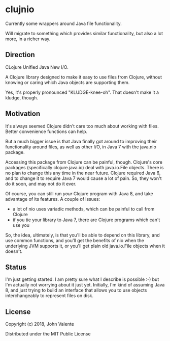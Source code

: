# clujnio

Currently some wrappers around Java file functionality.

Will migrate to something which provides similar functionality, but also a lot
more, in a richer way.

## Direction

CLojure Unified Java New I/O.

A Clojure library designed to make it easy to use files from Clojure, without
knowing or caring which Java objects are supporting them.

Yes, it's properly pronounced "KLUDGE-knee-oh".  That doesn't make it a kludge,
though.

## Motivation

It's always seemed Clojure didn't care too much about working with files.
Better convenience functions can help.

But a much bigger issue is that Java finally got around to improving their
functionality around files, as well as other I/O, in Java 7 with the java.nio
package.

Accessing this package from Clojure can be painful, though.  Clojure's core
packages (specifically clojure.java.io) deal with java.io.File objects.  There
is no plan to change this any time in the near future.  Clojure required Java 6,
and to change it to require Java 7 would cause a lot of pain.  So, they won't do
it soon, and may not do it ever.

Of course, you can still run _your_ Clojure program with Java 8, and take
advantage of its features.  A couple of issues:
- a lot of nio uses variadic methods, which can be painful to call from Clojure
- if you tie your library to Java 7, there are Clojure programs which can't use you

So, the idea, ultimately, is that you'll be able to depend on this library, and
use common functions, and you'll get the benefits of nio when the underlying JVM
supports it, or you'll get plain old java.io.File objects when it doesn't.

## Status

I'm just getting started.  I am pretty sure what I describe is possible :-) but
I'm actually not worrying about it just yet.  Initially, I'm kind of assuming
Java 8, and just trying to build an interface that allows you to use objects
interchangeably to represent files on disk.

## License

Copyright (c) 2018, John Valente

Distributed under the MIT Public License
